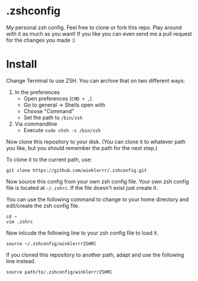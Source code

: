 # .zshconfig
My personal zsh config. Feel free to clone or fork this repo. Play around with it as much as you want! If you like you can even send me a pull request for the changes you made :)

# Install
Change Terminal to use ZSH. You can archive that on two different ways:

1. In the preferences
    + Open preferences (`CMD + ,`)
    + Go to general -> Shells open with
    + Choose "Command" 
    + Set the path to `/bin/zsh`
2. Via commandline
    + Execute `sudo chsh -s /bin/zsh`

Now clone this repository to your disk. (You can clone it to whatever path you like, but you should remember the path for the next step.)

To clone it to the current path, use:

```{bash}
git clone https://github.com/winklerrr/.zshconfig.git
```

Now source this config from your own zsh config file. Your own zsh config file is located at ```~/.zshrc```. If the file doesn't exist just create it.

You can use the following command to change to your home directory and edit/create the zsh config file.

```{bash}
cd ~
vim .zshrc
```

Now inlcude the following line to your zsh config file to load it.

```{bash}
source ~/.zshconfig/winklerrrZSHRC
```

If you cloned this repository to another path, adapt and use the following line instead.

```{bash}
source path/to/.zshconfig/winklerrrZSHRC
```
